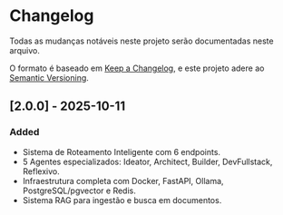 # Changelog

Todas as mudanças notáveis neste projeto serão documentadas neste arquivo.

O formato é baseado em [Keep a Changelog](https://keepachangelog.com/en/1.0.0/),
e este projeto adere ao [Semantic Versioning](https://semver.org/spec/v2.0.0.html).

## [2.0.0] - 2025-10-11

### Added
- Sistema de Roteamento Inteligente com 6 endpoints.
- 5 Agentes especializados: Ideator, Architect, Builder, DevFullstack, Reflexivo.
- Infraestrutura completa com Docker, FastAPI, Ollama, PostgreSQL/pgvector e Redis.
- Sistema RAG para ingestão e busca em documentos.